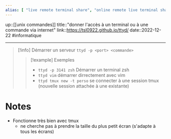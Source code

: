 ```yaml
---
alias: [ "live remote terminal share", "online remote live terminal sharing", "share online terminal" ]
---
```

up::[[unix commandes]]
title::"donner l'accès à un terminal ou à une commande via internet"
link::https://tsl0922.github.io/ttyd/
date::2022-12-22
#informatique 

---

> [!info] Démarrer un serveur
> `ttyd -p <port> <commande>`
> > [!example] Exemples
> >  - `ttyd -p 3141 zsh` Démarrer un terminal zsh
> >  - `ttyd vim` démarrer dirrectement avec vim
> >  - `ttyd tmux new -t perso` se connecter à une session tmux (nouvelle session attachée à une existante)


# Notes
 - Fonctionne très bien avec tmux
     - ne cherche pas à prendre la taille du plus petit écran (s'adapte à tous les écrans)
